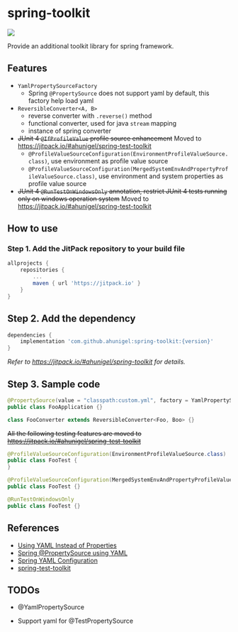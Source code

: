 # spring-toolkit
[![](https://jitpack.io/v/ahunigel/spring-toolkit.svg)](https://jitpack.io/#ahunigel/spring-toolkit)

Provide an additional toolkit library for spring framework.

## Features
- `YamlPropertySourceFactory`
    - Spring `@PropertySource` does not support yaml by default, this factory help load yaml
- `ReversibleConverter<A, B>`
    - reverse converter with `.reverse()` method
    - functional converter, used for java `stream` mapping
    - instance of spring converter
- ~~JUnit 4 `@IfProfileValue` profile source enhancement~~ Moved to https://jitpack.io/#ahunigel/spring-test-toolkit
    - `@ProfileValueSourceConfiguration(EnvironmentProfileValueSource.class)`, use environment as profile value source
    - `@ProfileValueSourceConfiguration(MergedSystemEnvAndPropertyProfileValueSource.class)`, use environment and system properties as profile value source
- ~~JUnit 4 `@RunTestOnWindowsOnly` annotation, restrict JUnit 4 tests running only on windows operation system~~ Moved to https://jitpack.io/#ahunigel/spring-test-toolkit 

## How to use

### Step 1. Add the JitPack repository to your build file
```groovy
allprojects {
    repositories {
        ...
        maven { url 'https://jitpack.io' }
    }
}
```
## Step 2. Add the dependency
```groovy
dependencies {
    implementation 'com.github.ahunigel:spring-toolkit:{version}'
}
```
_Refer to https://jitpack.io/#ahunigel/spring-toolkit for details._

## Step 3. Sample code
```java
@PropertySource(value = "classpath:custom.yml", factory = YamlPropertySourceFactory.class)
public class FooApplication {}
```

```java
class FooConverter extends ReversibleConverter<Foo, Boo> {}
```

~~All the following testing features are moved to https://jitpack.io/#ahunigel/spring-test-toolkit~~
```java
@ProfileValueSourceConfiguration(EnvironmentProfileValueSource.class)
public class FooTest {
}
```

```java
@ProfileValueSourceConfiguration(MergedSystemEnvAndPropertyProfileValueSource.class)
public class FooTest {}
```

```java
@RunTestOnWindowsOnly
public class FooTest {}
```

## References
- [Using YAML Instead of Properties](https://docs.spring.io/spring-boot/docs/current/reference/htmlsingle/#boot-features-external-config-yaml)
- [Spring @PropertySource using YAML](https://stackoverflow.com/questions/21271468/spring-propertysource-using-yaml)
- [Spring YAML Configuration](https://www.baeldung.com/spring-yaml)
- [spring-test-toolkit](https://jitpack.io/#ahunigel/spring-test-toolkit)

## TODOs

- @YamlPropertySource

- Support yaml for @TestPropertySource

